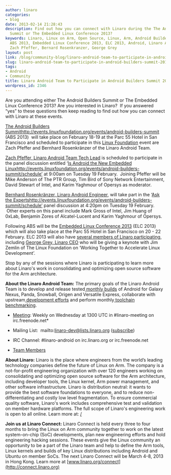 ```yaml
---
author: linaro
categories:
- blog
date: 2013-02-14 21:28:43
description: Find out how you can connect with Linaro during the The Android Builders
  Summit or The Embedded Linux Conference 2013?
keywords: Linaro, Linux on Arm, Open Source, Linux, Arm, Android Builders Summit 2013,
  ABS 2013, Embedded Linux Conference 2013, ELC 2013, Android, Linaro Android Team,
  Zach Pfeffer, Bernard Rosenkranzer, George Grey
layout: post
link: /blog/community-blog/linaro-android-team-to-participate-in-android-builders-summit-2013/
slug: linaro-android-team-to-participate-in-android-builders-summit-2013
tags:
- Android
- Community
title: Linaro Android Team to Participate in Android Builders Summit 2013
wordpress_id: 2346
---
```


Are you attending either The Android Builders Summit or The Embedded Linux Conference 2013? Are you interested in Linaro?  If you answered “yes” to these questions then keep reading to find out how you can connect with Linaro at these events.

[The Android Builders Summit]()http://events.linuxfoundation.org/events/android-builders-summit (ABS 2013)  will take place on February 18-19 at the Parc 55 Hotel in San Francisco and scheduled to participate in this [Linux Foundation](http://www.linuxfoundation.org/) event are Zach Pfeffer and Bernhard Rosenkränzer of the Linaro Android Team.

[Zach Pfeffer, Linaro Android Team Tech Lead](/about/) is scheduled to participate in the panel discussion entitled ‘[Is Android the New Embedded Linux]()http://events.linuxfoundation.org/events/android-builders-summit/schedule’ at 9:00am on Tuesday 19 February.  Joining Pfeffer will be Mike Anderson of The PTR Group, Tim Bird of Sony Network Entertainment, David Stewart of Intel, and Karim Yaghmour of Opersys as moderator.

[Bernhard Rosenkränzer, Linaro Android Engineer](/about/), will take part in the ‘[Ask the Experts]()http://events.linuxfoundation.org/events/android-builders-summit/schedule’ panel discussion at 4:20pm on Tuesday 19 February.  Other experts on this panel include Mark Gross of Intel, Jim Huang of 0xLab, Benjamin Zores of Alcatel-Lucent and Karim Yaghmour of Opersys.

Following ABS will be the [Embedded Linux Conference 2013](http://events.linuxfoundation.org/events/embedded-linux-conference) (ELC 2013) which will also take place at the Parc 55 Hotel in San Francisco on 20 - 22 February. ELC 2013 will also have [several members of Linaro participating](/blog/), including [George Grey, Linaro CEO](/about/team/executive/) who will be giving a keynote with Jim Zemlin of The Linux Foundation on ‘Working Together to Accelerate Linux Development’.

Stop by any of the sessions where Linaro is participating to learn more about Linaro's work in consolidating and optimizing open source software for the Arm architecture.

**About the Linaro Android Team:**
The primary goals of the Linaro Android Team is to develop and release tested[ monthly builds](http://releases.linaro.org/) of Android for Galaxy Nexus, Panda, Snowball, Origen and Versatile Express, collaborate with upstream[ development efforts](https://wiki.linaro.org/Platform/Android/UpstreamWork) and perform monthly[ toolchain benchmarking](https://wiki.linaro.org/Platform/Android/AndroidToolchainBenchmarking).




  * [Meeting](https://wiki.linaro.org/Platform/Android/Meetings): Weekly on Wednesday at 1300 UTC in #linaro-meeting on irc.freenode.net*


  * Mailing List:  mailto:linaro-dev@lists.linaro.org ([subscribe](http://lists.linaro.org/mailman/listinfo/linaro-dev))


  * IRC Channel: #linaro-android on irc.linaro.org or irc.freenode.net


  * [Team Members](/about/)


**About Linaro:**
Linaro is the place where engineers from the world’s leading technology companies define the future of Linux on Arm. The company is a not-for-profit engineering organization with over 120 engineers working on consolidating and optimizing open source software for the Arm architecture, including developer tools, the Linux kernel, Arm power management, and other software infrastructure. Linaro is distribution neutral: it wants to provide the best software foundations to everyone, and to reduce non-differentiating and costly low level fragmentation. To ensure commercial quality software, Linaro's work includes comprehensive test and validation on member hardware platforms. The full scope of Linaro's engineering work is open to all online.
Learn more at: [/](/)

**Join us at Linaro Connect:**
Linaro Connect is held every three to four months to bring the Linux on Arm community together to work on the latest system-on-chip (SoC) developments, plan new engineering efforts and hold engineering hacking sessions. These events give the Linux community an opportunity to be a part of the Linaro team and help to define the Arm tools, Linux kernels and builds of key Linux distributions including Android and Ubuntu on member SoCs. The next Linaro Connect will be March 4-8, 2013 in Hong Kong. Learn more at [www.linaro.org/connect](http://connect.linaro.org)